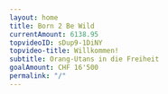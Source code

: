 ```yaml
---
layout: home
title: Born 2 Be Wild
currentAmount: 6138.95
topvideoID: sDup9-1DiNY
topvideo-title: Willkommen!
subtitle: Orang-Utans in die Freiheit
goalAmount: CHF 16'500
permalink: "/"
---
```

